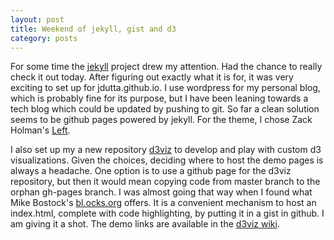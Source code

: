 ```yaml
---
layout: post
title: Weekend of jekyll, gist and d3
category: posts
---
```


For some time the [jekyll](http://jekyllrb.com/) project drew my attention.
Had the chance to really check it out today. After figuring out exactly what
it is for, it was very exciting to set up for jdutta.github.io. I use wordpress for my personal blog,
which is probably fine for
its purpose, but I have been leaning towards a tech blog which could be updated by pushing to git.
So far a clean solution seems to be github pages powered by jekyll. For the theme, I chose
Zack Holman's [Left](https://github.com/holman/left).

I also set up my a new repository [d3viz](https://github.com/jdutta/d3viz) to develop and play with custom d3
visualizations. Given the choices, deciding where to host the demo pages is always a headache. One option
is to use a github page for the d3viz repository, but then it would mean copying code from master branch to the
orphan gh-pages branch. I was
almost going that way when I found what Mike Bostock's [bl.ocks.org](http://bl.ocks.org/) offers. It is
a convenient mechanism to host an index.html, complete with code highlighting, by putting it in a gist
in github. I am giving it a shot. The demo links are available in the [d3viz wiki](https://github.com/jdutta/d3viz/wiki).


